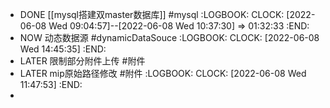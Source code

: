 - DONE [[mysql搭建双master数据库]] #mysql 
  :LOGBOOK:
  CLOCK: [2022-06-08 Wed 09:04:57]--[2022-06-08 Wed 10:37:30] =>  01:32:33
  :END:
- NOW 动态数据源 #dynamicDataSouce
  :LOGBOOK:
  CLOCK: [2022-06-08 Wed 14:45:35]
  :END:
- LATER 限制部分附件上传 #附件
- LATER mip原始路径修改 #附件
  :LOGBOOK:
  CLOCK: [2022-06-08 Wed 11:47:53]
  :END:
-